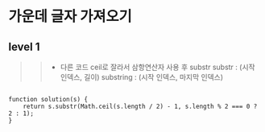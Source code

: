 # 가운데 글자 가져오기
## level 1

>> - 다른 코드
>> ceil로 잘라서 삼항연산자 사용 후 substr
>> substr : (시작 인덱스, 길이)
>> substring : (시작 인덱스, 마지막 인덱스)
<pre><code>
function solution(s) {
    return s.substr(Math.ceil(s.length / 2) - 1, s.length % 2 === 0 ? 2 : 1);
}
</code></pre>
